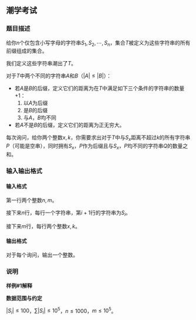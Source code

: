 ## 潮学考试

### 题目描述

给你$n$个仅包含小写字母的字符串$S_{1},S_{2},\cdots,S_{n}$，集合$T$被定义为这些字符串的所有前缀组成的集合。

我们定义这些字符串潮出了$T$。

对于$T$中两个不同的字符串$A$和$B$（$|A|\leqslant|B|$）：

- 若$A$是$B$的后缀，定义它们的距离为在$T$中满足如下三个条件的字符串的数量$+1$：
  1. 以$A$为后缀
  2. 是$B$的后缀
  3. 与$A$，$B$均不同
- 若$A$不是$B$的后缀，定义它们的距离为正无穷大。

每次询问，给你两个整数$x,k$，你需要求出对于$T$中与$S_{x}$距离不超过$k$的所有字符串$P$（可能是空串），同时拥有$S_{x}$，$P$作为后缀且与$S_{x}$，$P$均不同的字符串$Q$的数量之和。

### 输入输出格式

#### 输入格式

第一行两个整数$n,m$。

接下来$n$行，每行一个字符串，第$i+1$行的字符串为$S_{i}$。

接下来$m$行，每行两个整数$x,k$。

#### 输出格式

对于每个询问，输出一个整数。

### 说明

__样例#1解释__

__数据范围与约定__

$|S_{i}|\leqslant 100$，$\sum |S_{i}|\leqslant 10^{5}$，$n\leqslant 1000$，$m\leqslant 10^{5}$。
